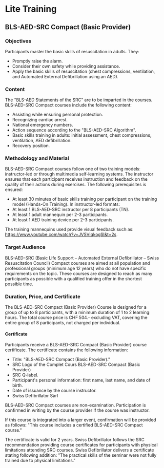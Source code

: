 # Lite Training

## BLS-AED-SRC Compact (Basic Provider)

### **Objectives**

Participants master the basic skills of resuscitation in adults. They:

- Promptly raise the alarm.
- Consider their own safety while providing assistance.
- Apply the basic skills of resuscitation (chest compressions, ventilation, and Automated External Defibrillation using an AED).

### **Content**

The "BLS-AED Statements of the SRC" are to be imparted in the courses. BLS-AED-SRC Compact courses include the following content:

- Assisting while ensuring personal protection.
- Recognizing cardiac arrest.
- National emergency numbers.
- Action sequence according to the "BLS-AED-SRC Algorithm".
- Basic skills training in adults: initial assessment, chest compressions, ventilation, AED defibrillation.
- Recovery position.

### **Methodology and Material**

BLS-AED-SRC Compact courses follow one of two training models: instructor-led or through multimedia self-learning systems. The instructor ensures that each participant receives instruction and feedback on the quality of their actions during exercises. The following prerequisites is ensured:

- At least 30 minutes of basic skills training per participant on the training model (Hands-On Training). In instructor-led formats:
- At least 1 BLS-AED-SRC instructor per 8 participants (TN).
- At least 1 adult mannequin per 2-3 participants.
- At least 1 AED training device per 2-3 participants.

The training mannequins used provide visual feedback such as: https://www.youtube.com/watch?v=JVSViqkogSI&t=2s.

### **Target Audience**

BLS-AED-SRC (Basic Life Support – Automated External Defibrillator – Swiss Resuscitation Council) Compact courses are aimed at all population and professional groups (minimum age 12 years) who do not have specific requirements on the topic. These courses are designed to reach as many participants as possible with a qualified training offer in the shortest possible time.

### **Duration, Price, and Certificate**

The BLS-AED-SRC Compact (Basic Provider) Course is designed for a group of up to 8 participants, with a minimum duration of 1 to 2 learning hours. The total course price is CHF 504.- excluding VAT, covering the entire group of 8 participants, not charged per individual. 

#### **Certificate**

Participants receive a BLS-AED-SRC Compact (Basic Provider) course certificate. The certificate contains the following information:

- Title: "BLS-AED-SRC Compact (Basic Provider)."
- SRC Logo of the Complet Cours BLS-AED-SRC Compact (Basic Provider)
- SRC Q-label.
- Participant's personal information: first name, last name, and date of birth.
- Date of issuance by the course instructor.
- Swiss Defibrillator Sàrl

BLS-AED-SRC Compact courses are non-examination. Participation is confirmed in writing by the course provider if the course was instructor.

If this course is integrated into a larger event, confirmation will be provided as follows: "This course includes a certified BLS-AED-SRC Compact course."

The certificate is valid for 2 years. Swiss Defibrillator follows the SRC recommendation providing course certificates for participants with physical limitations attending SRC courses. Swiss Defibrillator delivers a certificate stating following addition: "The practical skills of the seminar were not fully trained due to physical limitations."
